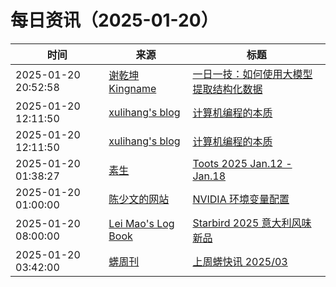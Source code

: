 ﻿# 每日资讯（2025-01-20）

|时间|来源|标题|
|---|---|---|
|2025-01-20 20:52:58|[谢乾坤 Kingname](http://www.kingname.info/atom.xml)|[一日一技：如何使用大模型提取结构化数据](https://www.kingname.info/2025/01/20/instructor/)|
|2025-01-20 12:11:50|[xulihang's blog](https://blog.xulihang.me/feed/)|[计算机编程的本质](https://blog.xulihang.me/the-essence-of-computer-programming/)|
|2025-01-20 12:11:50|[xulihang's blog](https://blog.xulihang.me/feed/)|[计算机编程的本质](https://blog.xulihang.me/annual-convention/)|
|2025-01-20 01:38:27|[素生](http://z.arlmy.me/atom.xml)|[Toots 2025 Jan.12 - Jan.18](http://z.arlmy.me/posts/MastodonArchives/2025/MastodonTootsArchives_20250118/)|
|2025-01-20 01:00:00|[陈少文的网站](https://www.chenshaowen.com/atom.xml)|[NVIDIA 环境变量配置](https://www.chenshaowen.com/blog/nvidia-environment-variable-configuration.html)|
|2025-01-20 08:00:00|[Lei Mao's Log Book](https://leimao.github.io/atom.xml)|[Starbird 2025 意大利风味新品](https://leimao.github.io/essay/Starbird-New-Italian-Lineup-2025/)|
|2025-01-20 03:42:00|[蠎周刊](https://weekly.pychina.org/feeds/all.atom.xml)|[上周蠎快讯 2025/03](https://weekly.pychina.org/pyrecap/pyrw-2503.html)|
